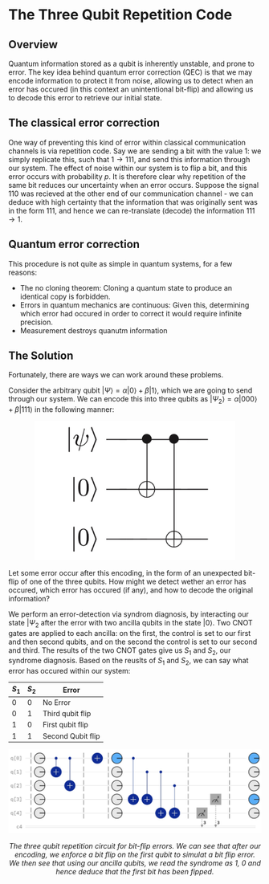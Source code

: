 # The Three Qubit Repetition Code

## Overview

Quantum information stored as a qubit is inherently unstable, and prone to error. The key idea behind quantum error correction (QEC) is that we may encode information to protect it from noise, allowing us to detect when an error has occured (in this context an unintentional bit-flip) and allowing us to decode this error to retrieve our initial state.

## The classical error correction

One way of preventing this kind of error within classical communication channels is via repetition code. Say we are sending a bit with the value $1$: we simply replicate this, such that $1 \to 111$, and send this information through our system. The effect of noise within our system is to flip a bit, and this error occurs with probability $p$. It is therefore clear why repetition of the same bit reduces our uncertainty when an error occurs. Suppose the signal $110$ was recieved at the other end of our communication channel - we can deduce with high certainty that the information that was originally sent was in the form $111$, and hence we can re-translate (decode) the information $111 \to 1$.

## Quantum error correction

This procedure is not quite as simple in quantum systems, for a few reasons:

- The no cloning theorem: Cloning a quantum state to produce an identical copy is forbidden.
- Errors in quantum mechanics are continuous: Given this, determining which error had occured in order to correct it would require infinite precision.
- Measurement destroys quanutm information

## The Solution

Fortunately, there are ways we can work around these problems.

Consider the arbitrary qubit $| \Psi \rangle = \alpha |0 \rangle + \beta |1 \rangle$, which we are going to send through our system. We can encode this into three qubits as $|\Psi_2 \rangle = \alpha |000 \rangle + \beta |111 \rangle$ in the following manner:

<p align="center">
  <img src="isometry.jpeg" alt="Image 1" width="400"/>
</p>
<p align = "center">
</p> 

Let some error occur after this encoding, in the form of an unexpected bit-flip of one of the three qubits. How might we detect wether an error has occured, which error has occured (if any), and how to decode the original information?

We perform an error-detection via syndrom diagnosis, by interacting our state $|\Psi_2$ after the error with two ancilla qubits in the state $|0\rangle$. Two CNOT gates are applied to each ancilla: on the first, the control is set to our first and then second qubits, and on the second the control is set to our second and third. The results of the two CNOT gates give us $S_1$ and $S_2$, our syndrome diagnosis. Based on the reuslts of $S_1$ and $S_2$, we can say what error has occured within our system:

| $S_1$  | $S_2$ | Error |
| ------------- | ------------- | ------------- |
| 0  |  0  | No Error  |
| 0  |  1  | Third qubit flip  |
| 1  |  0  | First qubit flip  |
| 1  |  1  | Second Qubit flip  |


<p align="center">
  <img src="3qubitcircuit.jpeg" alt="Image 1" width="600"/>
</p>
<p align = "center">
<i>The three qubit repetition circuit for bit-flip errors. We can see that after our encoding, we enforce a bit flip on the first qubit to simulat a bit flip error. We then see that using our ancilla qubits, we read the syndrome as 1, 0 and hence deduce that the first bit has been fipped.</i>
</p> 
